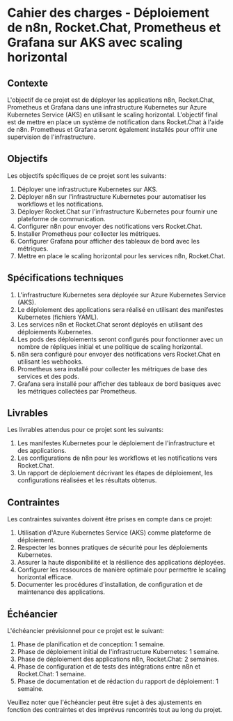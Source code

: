 # Cahier des charges - Déploiement de n8n, Rocket.Chat, Prometheus et Grafana sur AKS avec scaling horizontal

## Contexte
L'objectif de ce projet est de déployer les applications n8n, Rocket.Chat, Prometheus et Grafana dans une infrastructure Kubernetes sur Azure Kubernetes Service (AKS) en utilisant le scaling horizontal. L'objectif final est de mettre en place un système de notification dans Rocket.Chat à l'aide de n8n. Prometheus et Grafana seront également installés pour offrir une supervision de l'infrastructure.

## Objectifs
Les objectifs spécifiques de ce projet sont les suivants:
1. Déployer une infrastructure Kubernetes sur AKS.
2. Déployer n8n sur l'infrastructure Kubernetes pour automatiser les workflows et les notifications.
3. Déployer Rocket.Chat sur l'infrastructure Kubernetes pour fournir une plateforme de communication.
4. Configurer n8n pour envoyer des notifications vers Rocket.Chat.
5. Installer Prometheus pour collecter les métriques.
6. Configurer Grafana pour afficher des tableaux de bord avec les métriques.
7. Mettre en place le scaling horizontal pour les services n8n, Rocket.Chat.

## Spécifications techniques
1. L'infrastructure Kubernetes sera déployée sur Azure Kubernetes Service (AKS).
2. Le déploiement des applications sera réalisé en utilisant des manifestes Kubernetes (fichiers YAML).
3. Les services n8n et Rocket.Chat seront déployés en utilisant des déploiements Kubernetes.
4. Les pods des déploiements seront configurés pour fonctionner avec un nombre de répliques initial et une politique de scaling horizontal.
5. n8n sera configuré pour envoyer des notifications vers Rocket.Chat en utilisant les webhooks.
6. Prometheus sera installé pour collecter les métriques de base des services et des pods.
7. Grafana sera installé pour afficher des tableaux de bord basiques avec les métriques collectées par Prometheus.

## Livrables
Les livrables attendus pour ce projet sont les suivants:
1. Les manifestes Kubernetes pour le déploiement de l'infrastructure et des applications.
2. Les configurations de n8n pour les workflows et les notifications vers Rocket.Chat.
3. Un rapport de déploiement décrivant les étapes de déploiement, les configurations réalisées et les résultats obtenus.

## Contraintes
Les contraintes suivantes doivent être prises en compte dans ce projet:
1. Utilisation d'Azure Kubernetes Service (AKS) comme plateforme de déploiement.
2. Respecter les bonnes pratiques de sécurité pour les déploiements Kubernetes.
3. Assurer la haute disponibilité et la résilience des applications déployées.
4. Configurer les ressources de manière optimale pour permettre le scaling horizontal efficace.
5. Documenter les procédures d'installation, de configuration et de maintenance des applications.

## Échéancier
L'échéancier prévisionnel pour ce projet est le suivant:
1. Phase de planification et de conception: 1 semaine.
2. Phase de déploiement initial de l'infrastructure Kubernetes: 1 semaine.
3. Phase de déploiement des applications n8n, Rocket.Chat: 2 semaines.
4. Phase de configuration et de tests des intégrations entre n8n et Rocket.Chat: 1 semaine.
5. Phase de documentation et de rédaction du rapport de déploiement: 1 semaine.

Veuillez noter que l'échéancier peut être sujet à des ajustements en fonction des contraintes et des imprévus rencontrés tout au long du projet.

